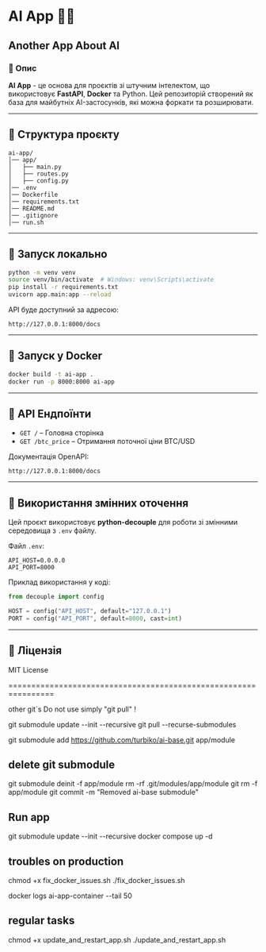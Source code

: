 # AI App 🧠🚀

## Another App About AI

### 📌 Опис
**AI App** - це основа для проєктів зі штучним інтелектом, що використовує **FastAPI**, **Docker** та Python. Цей репозиторій створений як база для майбутніх AI-застосунків, які можна форкати та розширювати.

---

## 📂 Структура проєкту
```
ai-app/
│── app/
│   ├── main.py
│   ├── routes.py
│   ├── config.py
│── .env
│── Dockerfile
│── requirements.txt
│── README.md
│── .gitignore
│── run.sh
```

---

## 🚀 Запуск локально
```bash
python -m venv venv
source venv/bin/activate  # Windows: venv\Scripts\activate
pip install -r requirements.txt
uvicorn app.main:app --reload
```

API буде доступний за адресою:
```
http://127.0.0.1:8000/docs
```

---

## 🐳 Запуск у Docker
```bash
docker build -t ai-app .
docker run -p 8000:8000 ai-app
```

---

## 🔗 API Ендпоїнти
- `GET /` – Головна сторінка
- `GET /btc_price` – Отримання поточної ціни BTC/USD

Документація OpenAPI:
```
http://127.0.0.1:8000/docs
```

---

## 🔧 Використання змінних оточення
Цей проєкт використовує **python-decouple** для роботи зі змінними середовища з `.env` файлу.

Файл `.env`:
```env
API_HOST=0.0.0.0
API_PORT=8000
```

Приклад використання у коді:
```python
from decouple import config

HOST = config("API_HOST", default="127.0.0.1")
PORT = config("API_PORT", default=8000, cast=int)
```

---

## 📌 Ліцензія
MIT License

================================================================

other git`s
Do not use simply "git pull" !

git submodule update --init --recursive
git pull --recurse-submodules

git submodule add https://github.com/turbiko/ai-base.git app/module

## delete git submodule
git submodule deinit -f app/module
rm -rf .git/modules/app/module
git rm -f app/module
git commit -m "Removed ai-base submodule"

## Run app
git submodule update --init --recursive
docker compose up -d

## troubles on production

chmod +x fix_docker_issues.sh
./fix_docker_issues.sh

docker logs ai-app-container --tail 50


## regular tasks

chmod +x update_and_restart_app.sh
./update_and_restart_app.sh
